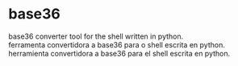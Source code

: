 # base36
base36 converter tool for the shell written in python.  
ferramenta convertidora a base36 para o shell escrita en python.  
herramienta convertidora a base36 para el shell escrita en python.
